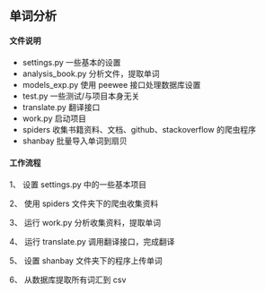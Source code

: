 ## 单词分析

#### 文件说明

- settings.py 一些基本的设置
- analysis_book.py 分析文件，提取单词
- models_exp.py 使用 peewee 接口处理数据库设置
- test.py 一些测试/与项目本身无关
- translate.py 翻译接口
- work.py 启动项目
- spiders 收集书籍资料、文档、github、stackoverflow 的爬虫程序
- shanbay 批量导入单词到扇贝

#### 工作流程

1、 设置 settings.py 中的一些基本项目

2、 使用 spiders 文件夹下的爬虫收集资料

3、 运行 work.py 分析收集资料，提取单词

4、 运行 translate.py 调用翻译接口，完成翻译

5、 设置 shanbay 文件夹下的程序上传单词

6、 从数据库提取所有词汇到 csv



